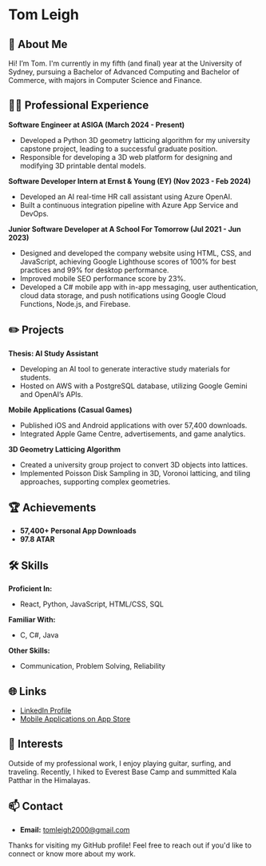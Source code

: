 # Tom Leigh

## 👋 About Me
Hi! I’m Tom. I'm currently in my fifth (and final) year at the University of Sydney, pursuing a Bachelor of Advanced Computing and Bachelor of Commerce, with majors in Computer Science and Finance.

## 👨‍💻 Professional Experience
**Software Engineer at ASIGA (March 2024 - Present)**
- Developed a Python 3D geometry latticing algorithm for my university capstone project, leading to a successful graduate position.
- Responsible for developing a 3D web platform for designing and modifying 3D printable dental models.

**Software Developer Intern at Ernst & Young (EY) (Nov 2023 - Feb 2024)**
- Developed an AI real-time HR call assistant using Azure OpenAI.
- Built a continuous integration pipeline with Azure App Service and DevOps.

**Junior Software Developer at A School For Tomorrow (Jul 2021 - Jun 2023)**
- Designed and developed the company website using HTML, CSS, and JavaScript, achieving Google Lighthouse scores of 100% for best practices and 99% for desktop performance.
- Improved mobile SEO performance score by 23%.
- Developed a C# mobile app with in-app messaging, user authentication, cloud data storage, and push notifications using Google Cloud Functions, Node.js, and Firebase.

## ✏️ Projects
**Thesis: AI Study Assistant**
- Developing an AI tool to generate interactive study materials for students.
- Hosted on AWS with a PostgreSQL database, utilizing Google Gemini and OpenAI’s APIs.

**Mobile Applications (Casual Games)**
- Published iOS and Android applications with over 57,400 downloads.
- Integrated Apple Game Centre, advertisements, and game analytics.

**3D Geometry Latticing Algorithm**
- Created a university group project to convert 3D objects into lattices.
- Implemented Poisson Disk Sampling in 3D, Voronoi latticing, and tiling approaches, supporting complex geometries.

## 🏆 Achievements
- **57,400+ Personal App Downloads**
- **97.8 ATAR**

## 🛠 Skills
**Proficient In:**
- React, Python, JavaScript, HTML/CSS, SQL

**Familiar With:**
- C, C#, Java

**Other Skills:**
- Communication, Problem Solving, Reliability

## 🌐 Links
- [LinkedIn Profile](https://www.linkedin.com/in/tomleigh2000)
- [Mobile Applications on App Store](https://apps.apple.com/us/developer/tom-leigh/id1449101374)

## 🎸 Interests
Outside of my professional work, I enjoy playing guitar, surfing, and traveling. Recently, I hiked to Everest Base Camp and summitted Kala Patthar in the Himalayas.

## 📫 Contact
- **Email:** tomleigh2000@gmail.com

Thanks for visiting my GitHub profile! Feel free to reach out if you'd like to connect or know more about my work.

